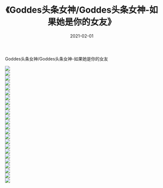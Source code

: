 ﻿---
layout: post
title:  《Goddes头条女神/Goddes头条女神-如果她是你的女友》
date:   2021-02-01
img: http://img.660000.xyz/Sharelink/网络美图/2021/Goddes头条女神/Goddes头条女神-如果她是你的女友/000.jpg
categories: [美女, 清纯, 唯美]
---

Goddes头条女神/Goddes头条女神-如果她是你的女友

 ![](http://img.660000.xyz/Sharelink/网络美图/2021/Goddes头条女神/Goddes头条女神-如果她是你的女友/001.jpg) <br>![](http://img.660000.xyz/Sharelink/网络美图/2021/Goddes头条女神/Goddes头条女神-如果她是你的女友/002.jpg) <br>![](http://img.660000.xyz/Sharelink/网络美图/2021/Goddes头条女神/Goddes头条女神-如果她是你的女友/003.jpg) <br>![](http://img.660000.xyz/Sharelink/网络美图/2021/Goddes头条女神/Goddes头条女神-如果她是你的女友/004.jpg) <br>![](http://img.660000.xyz/Sharelink/网络美图/2021/Goddes头条女神/Goddes头条女神-如果她是你的女友/005.jpg) <br>![](http://img.660000.xyz/Sharelink/网络美图/2021/Goddes头条女神/Goddes头条女神-如果她是你的女友/006.jpg) <br>![](http://img.660000.xyz/Sharelink/网络美图/2021/Goddes头条女神/Goddes头条女神-如果她是你的女友/007.jpg) <br>![](http://img.660000.xyz/Sharelink/网络美图/2021/Goddes头条女神/Goddes头条女神-如果她是你的女友/008.jpg) <br>![](http://img.660000.xyz/Sharelink/网络美图/2021/Goddes头条女神/Goddes头条女神-如果她是你的女友/009.jpg) <br>![](http://img.660000.xyz/Sharelink/网络美图/2021/Goddes头条女神/Goddes头条女神-如果她是你的女友/010.jpg) <br>![](http://img.660000.xyz/Sharelink/网络美图/2021/Goddes头条女神/Goddes头条女神-如果她是你的女友/011.jpg) <br>![](http://img.660000.xyz/Sharelink/网络美图/2021/Goddes头条女神/Goddes头条女神-如果她是你的女友/012.jpg) <br>![](http://img.660000.xyz/Sharelink/网络美图/2021/Goddes头条女神/Goddes头条女神-如果她是你的女友/013.jpg) <br>![](http://img.660000.xyz/Sharelink/网络美图/2021/Goddes头条女神/Goddes头条女神-如果她是你的女友/014.jpg) <br>![](http://img.660000.xyz/Sharelink/网络美图/2021/Goddes头条女神/Goddes头条女神-如果她是你的女友/015.jpg) <br>![](http://img.660000.xyz/Sharelink/网络美图/2021/Goddes头条女神/Goddes头条女神-如果她是你的女友/016.jpg) <br>![](http://img.660000.xyz/Sharelink/网络美图/2021/Goddes头条女神/Goddes头条女神-如果她是你的女友/017.jpg) <br>![](http://img.660000.xyz/Sharelink/网络美图/2021/Goddes头条女神/Goddes头条女神-如果她是你的女友/018.jpg) <br>![](http://img.660000.xyz/Sharelink/网络美图/2021/Goddes头条女神/Goddes头条女神-如果她是你的女友/019.jpg) <br>![](http://img.660000.xyz/Sharelink/网络美图/2021/Goddes头条女神/Goddes头条女神-如果她是你的女友/020.jpg) <br>![](http://img.660000.xyz/Sharelink/网络美图/2021/Goddes头条女神/Goddes头条女神-如果她是你的女友/021.jpg) <br>![](http://img.660000.xyz/Sharelink/网络美图/2021/Goddes头条女神/Goddes头条女神-如果她是你的女友/022.jpg) <br>![](http://img.660000.xyz/Sharelink/网络美图/2021/Goddes头条女神/Goddes头条女神-如果她是你的女友/023.jpg) <br>![](http://img.660000.xyz/Sharelink/网络美图/2021/Goddes头条女神/Goddes头条女神-如果她是你的女友/024.jpg) <br>